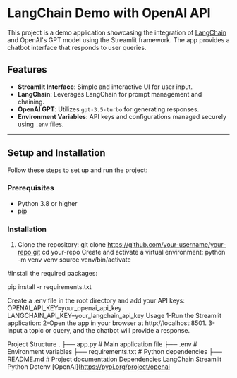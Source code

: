 # LangChain Demo with OpenAI API

This project is a demo application showcasing the integration of [LangChain](https://www.langchain.com/) and OpenAI's GPT model using the Streamlit framework. The app provides a chatbot interface that responds to user queries.

## Features

- **Streamlit Interface**: Simple and interactive UI for user input.
- **LangChain**: Leverages LangChain for prompt management and chaining.
- **OpenAI GPT**: Utilizes `gpt-3.5-turbo` for generating responses.
- **Environment Variables**: API keys and configurations managed securely using `.env` files.

---

## Setup and Installation

Follow these steps to set up and run the project:

### Prerequisites

- Python 3.8 or higher
- [pip](https://pip.pypa.io/en/stable/installation/)

### Installation

1. Clone the repository:
   git clone https://github.com/your-username/your-repo.git
   cd your-repo
Create and activate a virtual environment:
python -m venv venv
source venv/bin/activate

#Install the required packages:

pip install -r requirements.txt

Create a .env file in the root directory and add your API keys:
OPENAI_API_KEY=your_openai_api_key
LANGCHAIN_API_KEY=your_langchain_api_key
Usage
1-Run the Streamlit application:
2-Open the app in your browser at http://localhost:8501.
3-Input a topic or query, and the chatbot will provide a response.

Project Structure
.
├── app.py              # Main application file
├── .env                # Environment variables
├── requirements.txt    # Python dependencies
├── README.md           # Project documentation
Dependencies
LangChain
Streamlit
Python Dotenv
[OpenAI](https://pypi.org/project/openai
